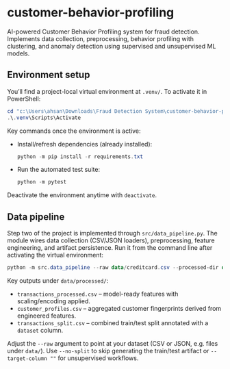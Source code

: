 # customer-behavior-profiling
AI-powered Customer Behavior Profiling system for fraud detection. Implements data collection, preprocessing, behavior profiling with clustering, and anomaly detection using supervised and unsupervised ML models.

## Environment setup

You’ll find a project-local virtual environment at `.venv/`. To activate it in PowerShell:

```powershell
cd "c:\Users\ahsan\Downloads\Fraud Detection System\customer-behavior-profiling"
.\.venv\Scripts\Activate
```

Key commands once the environment is active:

- Install/refresh dependencies (already installed):

	```powershell
	python -m pip install -r requirements.txt
	```

- Run the automated test suite:

	```powershell
	python -m pytest
	```

Deactivate the environment anytime with `deactivate`.

## Data pipeline

Step two of the project is implemented through `src/data_pipeline.py`. The module wires
data collection (CSV/JSON loaders), preprocessing, feature engineering, and artifact
persistence. Run it from the command line after activating the virtual environment:

```powershell
python -m src.data_pipeline --raw data/creditcard.csv --processed-dir data/processed
```

Key outputs under `data/processed/`:

- `transactions_processed.csv` – model-ready features with scaling/encoding applied.
- `customer_profiles.csv` – aggregated customer fingerprints derived from engineered features.
- `transactions_split.csv` – combined train/test split annotated with a `dataset` column.

Adjust the `--raw` argument to point at your dataset (CSV or JSON, e.g. files under `data/`). Use `--no-split` to
skip generating the train/test artifact or `--target-column ""` for unsupervised workflows.
